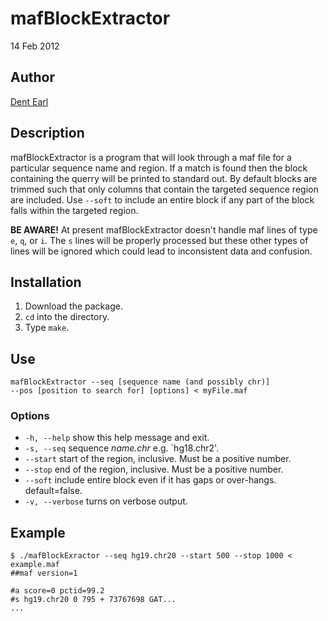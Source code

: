 # mafBlockExtractor

14 Feb 2012

## Author

[Dent Earl](https://github.com/dentearl/)

## Description
mafBlockExtractor is a program that will look through a maf file for a particular sequence name and region. If a match is found then the block containing the querry will be printed to standard out. By default blocks are trimmed such that only columns that contain the targeted sequence region are included. Use <code>--soft</code> to include an entire block if any part of the block falls within the targeted region.

__BE AWARE!__ At present mafBlockExtractor doesn't handle maf lines of type <code>e</code>, <code>q</code>, or <code>i</code>. The <code>s</code> lines will be properly processed but these other types of lines will be ignored which could lead to inconsistent data and confusion.

## Installation
1. Download the package.
2. <code>cd</code> into the directory.
3. Type <code>make</code>.

## Use
<code>mafBlockExtractor --seq [sequence name (and possibly chr)] --pos [position to search for] [options] < myFile.maf</code>

### Options
* <code>-h, --help</code>   show this help message and exit.
* <code>-s, --seq</code>   sequence _name.chr_ e.g. `hg18.chr2'.
* <code>--start</code>   start of the region, inclusive. Must be a positive number.
* <code>--stop</code>   end of the region, inclusive. Must be a positive number.
* <code>--soft</code>   include entire block even if it has gaps or over-hangs. default=false.
* <code>-v, --verbose</code>   turns on verbose output.

## Example
    $ ./mafBlockExractor --seq hg19.chr20 --start 500 --stop 1000 < example.maf 
    ##maf version=1 
    
    #a score=0 pctid=99.2
    #s hg19.chr20 0 795 + 73767698 GAT...
    ...


